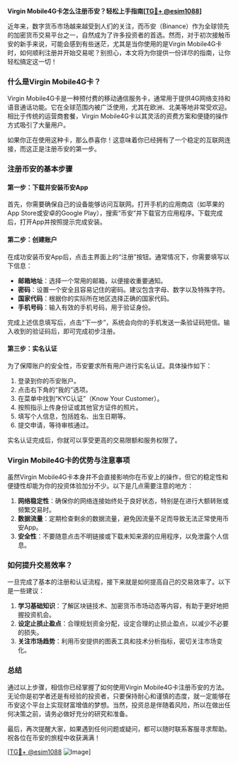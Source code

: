 **Virgin Mobile4G卡怎么注册币安？轻松上手指南[[TG💪+ @esim1088](https://t.me/s/esim1088)]**

近年来，数字货币市场越来越受到人们的关注，而币安（Binance）作为全球领先的加密货币交易平台之一，自然成为了许多投资者的首选。然而，对于初次接触币安的新手来说，可能会感到有些迷茫，尤其是当你使用的是Virgin Mobile4G卡时，如何顺利注册并开始交易呢？别担心，本文将为你提供一份详尽的指南，让你轻松搞定这一切！

### 什么是Virgin Mobile4G卡？

Virgin Mobile4G卡是一种预付费的移动通信服务卡，通常用于提供4G网络支持和语音通话功能。它在全球范围内被广泛使用，尤其在欧洲、北美等地非常受欢迎。相比于传统的运营商套餐，Virgin Mobile4G卡以其灵活的资费方案和便捷的操作方式吸引了大量用户。

如果你正在使用这种卡，那么恭喜你！这意味着你已经拥有了一个稳定的互联网连接，而这正是注册币安的第一步。

### 注册币安的基本步骤

#### 第一步：下载并安装币安App

首先，你需要确保自己的设备能够访问互联网。打开手机的应用商店（如苹果的App Store或安卓的Google Play），搜索“币安”并下载官方应用程序。下载完成后，打开App并按照提示完成安装。

#### 第二步：创建账户

在成功安装币安App后，点击主界面上的“注册”按钮。通常情况下，你需要填写以下信息：

- **邮箱地址**：选择一个常用的邮箱，以便接收重要通知。
- **密码**：设置一个安全且容易记住的密码。建议包含字母、数字以及特殊字符。
- **国家代码**：根据你的实际所在地区选择正确的国家代码。
- **手机号码**：输入有效的手机号码，用于验证身份。

完成上述信息填写后，点击“下一步”，系统会向你的手机发送一条验证码短信。输入收到的验证码后，即可完成初步注册。

#### 第三步：实名认证

为了保障账户的安全性，币安要求所有用户进行实名认证。具体操作如下：

1. 登录到你的币安账户。
2. 点击右下角的“我的”选项。
3. 在菜单中找到“KYC认证”（Know Your Customer）。
4. 按照指示上传身份证或其他官方证件的照片。
5. 填写个人信息，包括姓名、出生日期等。
6. 提交申请，等待审核通过。

实名认证完成后，你就可以享受更高的交易限额和服务权限了。

### Virgin Mobile4G卡的优势与注意事项

虽然Virgin Mobile4G卡本身并不会直接影响你在币安上的操作，但它的稳定性和便捷性却能为你的投资体验加分不少。以下是几点需要注意的地方：

1. **网络稳定性**：确保你的网络连接始终处于良好状态，特别是在进行大额转账或频繁交易时。
2. **数据流量**：定期检查剩余的数据流量，避免因流量不足而导致无法正常使用币安App。
3. **安全性**：不要随意点击不明链接或下载未知来源的应用程序，以免泄露个人信息。

### 如何提升交易效率？

一旦完成了基本的注册和认证流程，接下来就是如何提高自己的交易效率了。以下是一些建议：

1. **学习基础知识**：了解区块链技术、加密货币市场动态等内容，有助于更好地把握投资机会。
2. **设定止损止盈点**：合理规划资金分配，设定合理的止损止盈点，以减少不必要的损失。
3. **关注市场趋势**：利用币安提供的图表工具和技术分析指标，密切关注市场变化。

### 总结

通过以上步骤，相信你已经掌握了如何使用Virgin Mobile4G卡注册币安的方法。无论你是初学者还是有经验的投资者，只要保持耐心和谨慎的态度，就一定能够在币安这个平台上实现财富增值的梦想。当然，投资总是伴随着风险，所以在做出任何决策之前，请务必做好充分的研究和准备。

最后，再次提醒大家，如果遇到任何问题或疑问，都可以随时联系客服寻求帮助。祝各位在币安的旅程中收获满满！

[[TG💪+ @esim1088](https://t.me/s/esim1088) ![Image](https://i.postimg.cc/4NQfJmqS/Snipaste-2025-05-13-00-14-12.png)]